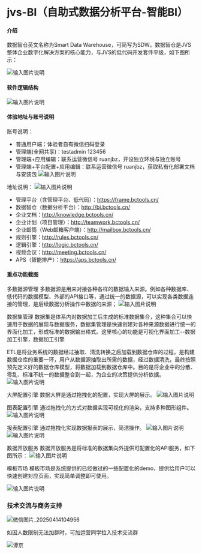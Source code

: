 # jvs-BI（自助式数据分析平台-智能BI）

#### 介绍
数据智仓英文名称为Smart Data Warehouse，可简写为SDW。数据智仓是JVS整体企业数字化解决方案的核心能力，与JVS的低代码开发套件平级，如下图所示：

![输入图片说明](IMG/image1.png)

#### 软件逻辑结构
![输入图片说明](IMG/image2.png)



#### 体验地址与账号说明
账号说明：
- 普通用户端：体验者自有微信扫码登录
- 管理端(全网共享)：testadmin 123456
- 管理端+应用编辑：联系运营微信号 ruanjbz，开设独立环境与独立账号
- 管理端+平台配置+应用编辑：联系运营微信号 ruanjbz，获取私有化部署文档与安装包
![输入图片说明](IMG/image.png)

地址说明：
![输入图片说明](IMG/%E4%BA%A7%E5%93%81%E4%BD%93%E7%B3%BB%E6%9E%B6%E6%9E%84.png)
- 管理平台（含管理平台、低代码）：https://frame.bctools.cn/
- 数据智仓（数据分析平台）：http://bi.bctools.cn/
- 企业文档：http://knowledge.bctools.cn/
- 企业计划（项目管理）：http://teamwork.bctools.cn/
- 企业邮筒（Web邮箱客户端）：http://mailbox.bctools.cn/
- 规则引擎：http://rules.bctools.cn/
- 逻辑引擎：http://logic.bctools.cn/
- 视频会议：http://meeting.bctools.cn/
- APS（智能排产）：https://aps.bctools.cn/


#### 重点功能截图
多数据源管理
多数据源是用来对接各种各样的数据输入来源。例如各种数据库、低代码的数据模型、外部的API接口等，通过统一的数据源，可以实现各类数据连接的管理，是后续数据分析操作中数据的来源；
![输入图片说明](IMG/image%E6%95%B0%E6%8D%AE%E6%BA%90.png)


数据集管理
数据集是体系内对数据加工后生成的标准数据集合，这种集合可以快速用于数据的展现与数据服务，数据集管理是快速创建对各种来源数据进行统一的界面化加工，形成标准的数据输出格式。这里核心的功能是可视化界面加工--数据加工引擎，数据加工引擎

ETL是将业务系统的数据经过抽取、清洗转换之后加载到数据仓库的过程，是构建数据仓库的重要一环，用户从数据源抽取出所需的数据，经过数据清洗，最终按照预先定义好的数据仓库模型，将数据加载到数据仓库中。目的是将企业中的分散、零乱、标准不统一的数据整合到一起，为企业的决策提供分析依据。
![输入图片说明](IMG/imageetl.png)


大屏配置引擎
数据大屏是通过拖拽化的配置，实现大屏的展示。
![输入图片说明](IMG/imagedp.png)


图表配置引擎
通过拖拽化的方式对数据实现可视化的渲染，支持多种图形组件。
![输入图片说明](IMG/imagetb.png)


报表配置引擎
通过拖拽化实现数据报表的展示，简洁操作。
![输入图片说明](IMG/imagebb.png)
![输入图片说明](IMG/%E6%8A%A5%E8%A1%A8image.png)



数据开放服务
数据开放服务是将标准的数据集向外提供可配置化的API服务，如下图所示：
![输入图片说明](IMG/imagebi.png)

模板市场
模板市场是系统提供的已经做过的一些配置化的demo，提供给用户可以快速创建对应页面，实现简单调整即可使用。

![输入图片说明](IMG/imagemmarket.png)




### 技术交流与商务支持

![微信图片_20250414104956](https://github.com/user-attachments/assets/a9dfdc5f-bc1f-43e0-8212-db4e6a7b0c9c)












如因人数限制无法加群时，可加运营同学拉入技术交流群

![谭京](https://github.com/user-attachments/assets/41c06e3e-efe0-42fc-b50c-b9cc3f1dffed)




